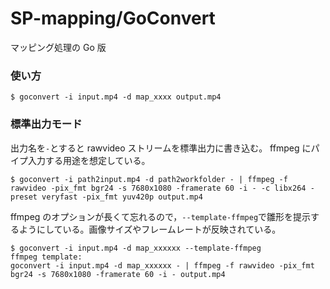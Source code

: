 SP-mapping/GoConvert
====================

マッピング処理の Go 版



### 使い方

```
$ goconvert -i input.mp4 -d map_xxxx output.mp4
```

### 標準出力モード

出力名を`-`とすると rawvideo ストリームを標準出力に書き込む。
ffmpeg にパイプ入力する用途を想定している。

```
$ goconvert -i path2input.mp4 -d path2workfolder - | ffmpeg -f rawvideo -pix_fmt bgr24 -s 7680x1080 -framerate 60 -i - -c libx264 -preset veryfast -pix_fmt yuv420p output.mp4 
```

ffmpeg のオプションが長くて忘れるので，`--template-ffmpeg`で雛形を提示するようにしている。画像サイズやフレームレートが反映されている。

```
$ goconvert -i input.mp4 -d map_xxxxxx --template-ffmpeg
ffmpeg template:
goconvert -i input.mp4 -d map_xxxxxx - | ffmpeg -f rawvideo -pix_fmt bgr24 -s 7680x1080 -framerate 60 -i - output.mp4
```


